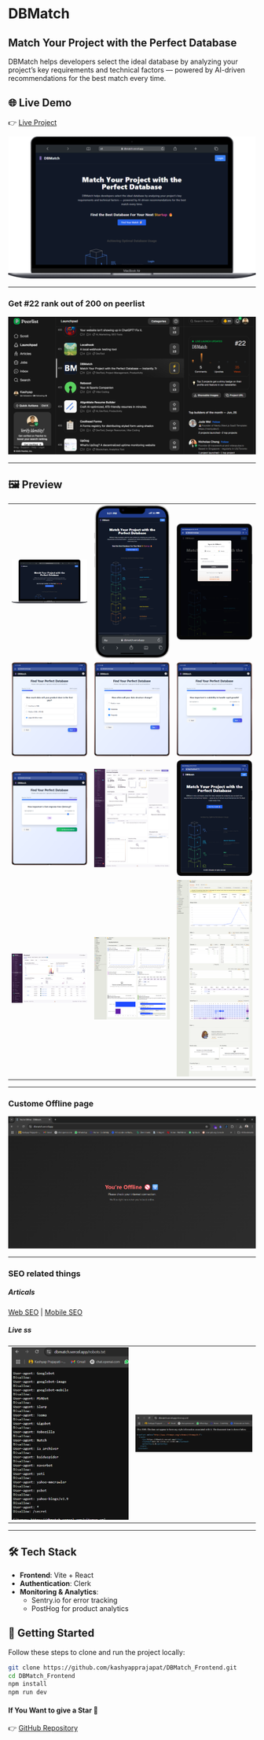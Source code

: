 # DBMatch

## Match Your Project with the Perfect Database

DBMatch helps developers select the ideal database by analyzing your project’s key requirements and technical factors — powered by AI-driven recommendations for the best match every time.

## 🌐 Live Demo

👉 [Live Project](https://dbmatch.vercel.app/)

![](./LiveImages/Laptop.png)

---

### Get #22 rank out of 200 on peerlist

![perlist22](./LiveImages/peerlist22.png)


---

## 🖼️ Preview

<table>
  <tr>
    <td><img src="./LiveImages/Laptop.png" width="300"/></td>
    <td><img src="./LiveImages/Mobile.png" width="300"/></td>
    <td><img src="./LiveImages/clerk.png" width="300"/></td>
  </tr>
  <tr>
    <td><img src="./LiveImages/Que1.png" width="300"/></td>
    <td><img src="./LiveImages/Que2.png" width="300"/></td>
    <td><img src="./LiveImages/Que3.png" width="300"/></td>
  </tr>
   <tr>
    <td><img src="./LiveImages/Que4.png" width="300"/></td>
    <td><img src="./LiveImages/Santryiodashboard.png" width="300"/></td>
    <td><img src="./LiveImages/Galaxy-Tab-S7-localhost.png" width="300"/></td>
  </tr>
    <tr>
    <td><img src="./LiveImages/Santryio1.png" width="300"/></td>
    <td><img src="./LiveImages/Posthog1.png" width="300"/></td>
    <td><img src="./LiveImages/Posthog3.png" width="300"/></td>
  </tr>
</table>

---

### Custome Offline page 
![offline](./LiveImages/offlinepage.png)

---

### SEO related things

##### Articals
[Web SEO](https://webappseo.hashnode.dev/the-complete-seo-blueprint-for-web-applications-in-2025?ref=twitter-share) | 
[Mobile SEO](https://mobileappseo.hashnode.dev/the-ultimate-mobile-app-seo-and-aso-guide-for-2025-visibility-across-web-and-stores?ref=twitter-share)

##### Live ss
<table>
  <tr>
    <td><img src="./LiveImages/robots.png" width="300"/></td>
    <td><img src="./LiveImages/sitemap.png" width="300" hight="500"/></td>
  </tr>
</table>



---
## 🛠️ Tech Stack

- **Frontend**: Vite + React
- **Authentication**: Clerk
- **Monitoring & Analytics**:
  - Sentry.io for error tracking
  - PostHog for product analytics

## 🚀 Getting Started

Follow these steps to clone and run the project locally:

```bash
git clone https://github.com/kashyapprajapat/DBMatch_Frontend.git
cd DBMatch_Frontend
npm install
npm run dev
```


#### If You Want to give  a Star 🌟
👉 [GitHub Repository](https://github.com/kashyapprajapat/DBMatch_Frontend)

